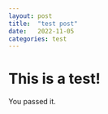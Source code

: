 ```yaml
---
layout: post
title:  "test post"
date:   2022-11-05
categories: test
---
```


# This is a test!

You passed it.
